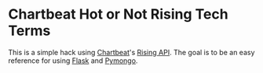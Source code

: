 # Chartbeat Hot or Not Rising Tech Terms

This is a simple hack using [Chartbeat](https://chartbeat.com/labs/rising/)'s [Rising API](https://chartbeat.com/labs/rising/). The goal is to be an easy reference for using [Flask](http://flask.pocoo.org/) and [Pymongo](http://api.mongodb.org/python/current/).
